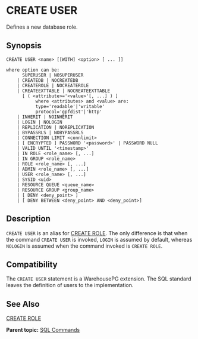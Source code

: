 # CREATE USER 

Defines a new database role.

## <a id="section2"></a>Synopsis 

``` {#sql_command_synopsis}
CREATE USER <name> [[WITH] <option> [ ... ]]

where option can be:
      SUPERUSER | NOSUPERUSER
    | CREATEDB | NOCREATEDB
    | CREATEROLE | NOCREATEROLE
    | CREATEEXTTABLE | NOCREATEEXTTABLE 
      [ ( <attribute>='<value>'[, ...] ) ]
           where <attributes> and <value> are:
           type='readable'|'writable'
           protocol='gpfdist'|'http'
    | INHERIT | NOINHERIT
    | LOGIN | NOLOGIN
    | REPLICATION | NOREPLICATION
    | BYPASSRLS | NOBYPASSRLS
    | CONNECTION LIMIT <connlimit>
    | [ ENCRYPTED ] PASSWORD '<password>' | PASSWORD NULL
    | VALID UNTIL '<timestamp>'
    | IN ROLE <role_name> [, ...]
    | IN GROUP <role_name>
    | ROLE <role_name> [, ...]
    | ADMIN <role_name> [, ...]
    | USER <role_name> [, ...]
    | SYSID <uid>
    | RESOURCE QUEUE <queue_name>
    | RESOURCE GROUP <group_name>
    | [ DENY <deny_point> ]
    | [ DENY BETWEEN <deny_point> AND <deny_point>]
```

## <a id="section3"></a>Description 

`CREATE USER` is an alias for [CREATE ROLE](CREATE_ROLE.html). The only difference is that when the command `CREATE USER` is invoked, `LOGIN` is assumed by default, whereas `NOLOGIN` is assumed when the command invoked is `CREATE ROLE`.

## <a id="section4"></a>Compatibility 

The `CREATE USER` statement is a WarehousePG extension. The SQL standard leaves the definition of users to the implementation.

## <a id="section5"></a>See Also 

[CREATE ROLE](CREATE_ROLE.html)

**Parent topic:** [SQL Commands](../sql_commands/sql_ref.html)

